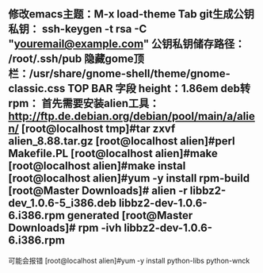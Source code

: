 修改emacs主题：M-x load-theme Tab
git生成公钥私钥： ssh-keygen -t rsa -C "youremail@example.com"
公钥私钥储存路径： /root/.ssh/pub
隐藏gome顶栏：/usr/share/gnome-shell/theme/gnome-classic.css
	TOP BAR 字段 height：1.86em
deb转rpm：
首先需要安装alien工具：http://ftp.de.debian.org/debian/pool/main/a/alien/
[root@localhost tmp]#tar zxvf alien_8.88.tar.gz
[root@localhost alien]#perl Makefile.PL
[root@localhost alien]#make
[root@localhost alien]#make instal
[root@localhost alien]#yum -y install rpm-build
[root@Master Downloads]# alien -r libbz2-dev_1.0.6-5_i386.deb 
libbz2-dev-1.0.6-6.i386.rpm generated
[root@Master Downloads]# rpm -ivh libbz2-dev-1.0.6-6.i386.rpm 
------------------------------------------------------------------------------------------------
可能会报错
[root@localhost alien]#yum -y install python-libs python-wnck
